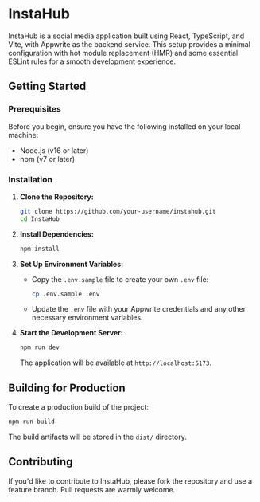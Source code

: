 # InstaHub

InstaHub is a social media application built using React, TypeScript, and Vite, with Appwrite as the backend service. This setup provides a minimal configuration with hot module replacement (HMR) and some essential ESLint rules for a smooth development experience.

## Getting Started

### Prerequisites

Before you begin, ensure you have the following installed on your local machine:

- Node.js (v16 or later)
- npm (v7 or later)

### Installation

1. **Clone the Repository:**

   ```bash
   git clone https://github.com/your-username/instahub.git
   cd InstaHub
   ```

2. **Install Dependencies:**

   ```bash
   npm install
   ```

3. **Set Up Environment Variables:**

   - Copy the `.env.sample` file to create your own `.env` file:

     ```bash
     cp .env.sample .env
     ```

   - Update the `.env` file with your Appwrite credentials and any other necessary environment variables.

4. **Start the Development Server:**

   ```bash
   npm run dev
   ```

   The application will be available at `http://localhost:5173`.

## Building for Production

To create a production build of the project:

```bash
npm run build
```

The build artifacts will be stored in the `dist/` directory.


## Contributing

If you'd like to contribute to InstaHub, please fork the repository and use a feature branch. Pull requests are warmly welcome.
